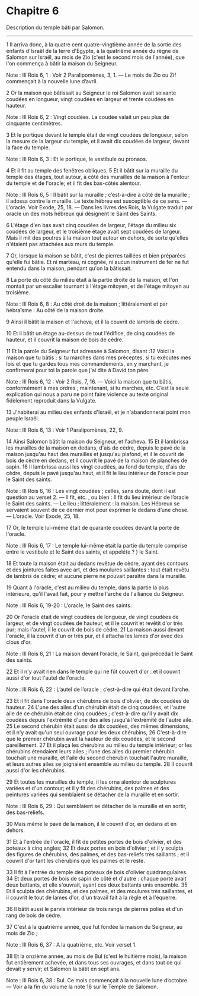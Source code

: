 # Chapitre 6

Description du temple bâti par Salomon.

***

1 Il arriva donc, à la quatre cent quatre-vingtième année de la sortie des enfants d'Israël de la terre d'Egypte, à la quatrième année du règne de Salomon sur Israël, au mois de Zio (c'est le second mois de l'année), que l'on commença à bâtir la maison du Seigneur.

<span class="bible-note">Note : </span> III Rois 6, 1 : Voir 2 Paralipomènes, 3, 1. ― Le mois de Zio ou Zif commençait à la nouvelle lune d’avril.


2 Or la maison que bâtissait au Seigneur le roi Salomon avait soixante coudées en longueur, vingt coudées en largeur et trente coudées en hauteur.

<span class="bible-note">Note : </span> III Rois 6, 2 : Vingt coudées. La coudée valait un peu plus de cinquante centimètres.

3 Et le portique devant le temple était de vingt coudées de longueur, selon la mesure de la largeur du temple, et il avait dix coudées de largeur, devant la face du temple.

<span class="bible-note">Note : </span> III Rois 6, 3 : Et le portique, le vestibule ou pronaos.

4 Et il fit au temple des fenêtres obliques. 5 Et il bâtit sur la muraille du temple des étages, tout autour, à côté des murailles de la maison à l'entour du temple et de l'oracle; et il fit des bas-côtés alentour.

<span class="bible-note">Note : </span> III Rois 6, 5 : Il bâtit sur la muraille ; c’est-à-dire à côté de la muraille ; il adossa contre la muraille. Le texte hébreu est susceptible de ce sens. ― L’oracle. Voir Exode, 25, 18. ― Dans les livres des Rois, la Vulgate traduit par oracle un des mots hébreux qui désignent le Saint des Saints.

6 L'étage d'en bas avait cinq coudées de largeur, l'étage du milieu six coudées de largeur, et le troisième étage avait sept coudées de largeur. Mais il mit des poutres à la maison tout autour en dehors, de sorte qu'elles n'étaient pas attachées aux murs du temple.


7 Or, lorsque la maison se bâtit, c'est de pierres taillées et bien préparées qu'elle fui bâtie. Et ni marteau, ni cognée, ni aucun instrument de fer ne fut entendu dans la maison, pendant qu'on la bâtissait.


8 La porte du côté du milieu était à la partie droite de la maison, et l'on montait par un escalier tournant à l'étage mitoyen, et de l'étage mitoyen au troisième.

<span class="bible-note">Note : </span> III Rois 6, 8 : Au côté droit de la maison ; littéralement et par hébraïsme : Au côté de la maison droite.


9 Ainsi il bâtit la maison et l'acheva, et il la couvrit de lambris de cèdre.


10 Et il bâtit un étage au-dessus de tout l'édifice, de cinq coudées de hauteur, et il couvrit la maison de bois de cèdre.


11 Et la parole du Seigneur fut adressée à Salomon, disant :12 Voici la maison que tu bâtis ; si tu marches dans mes préceptes, si tu exécutes mes lois et que tu gardes tous mes commandements, en y marchant, je confirmerai pour toi la parole que j'ai dite à David ton père.

<span class="bible-note">Note : </span> III Rois 6, 12 : Voir 2 Rois, 7, 16. ― Voici la maison que tu bâtis, conformément à mes ordres ; maintenant, si tu marches, etc. C’est la seule explication qui nous a paru ne point faire violence au texte original fidèlement reproduit dans la Vulgate.

13 J'habiterai au milieu des enfants d'Israël, et je n'abandonnerai point mon peuple Israël.

<span class="bible-note">Note : </span> III Rois 6, 13 : Voir 1 Paralipomènes, 22, 9.


14 Ainsi Salomon bâtit la maison du Seigneur, et l'acheva. 15 Et il lambrissa les murailles de la maison en dedans, d'ais de cèdre, depuis le pavé de la maison jusqu'au haut des murailles et jusqu'au plafond, et il le couvrit de bois de cèdre en dedans, et il couvrit le pavé de la maison de planches de sapin. 16 Il lambrissa aussi les vingt coudées, au fond du temple, d'ais de cèdre, depuis le pavé jusqu'au haut, et il fit le lieu intérieur de l'oracle pour le Saint des saints.

<span class="bible-note">Note : </span> III Rois 6, 16 : Les vingt coudées ; celles, sans doute, dont il est question au verset 2. ― Il fit, etc. , ou bien : Il fit du lieu intérieur de l’oracle le Saint des saints. ― Le lieu ; littéralement : la maison. Les Hébreux se servaient souvent de ce dernier mot pour exprimer le dedans d’une chose. ― L’oracle. Voir Exode, 25, 18.

17 Or, le temple lui-même était de quarante coudées devant la porte de l'oracle.

<span class="bible-note">Note : </span> III Rois 6, 17 : Le temple lui-même était la partie du temple comprise entre le vestibule et le Saint des saints, et appelé(e ? ) le Saint.

18 Et toute la maison était au dedans revêtue de cèdre, ayant des contours et des jointures faites avec art, et des moulures saillantes : tout était revêtu de lambris de cèdre; et aucune pierre ne pouvait paraître dans la muraille.


19 Quant à l'oracle, c'est au milieu du temple, dans la partie la plus intérieure, qu'il l'avait fait, pour y mettre l'arche de l'alliance du Seigneur.

<span class="bible-note">Note : </span> III Rois 6, 19-20 : L’oracle, le Saint des saints.

20 Or l'oracle était de vingt coudées de longueur, de vingt coudées de largeur, et de vingt coudées de hauteur, et il le couvrit et revêtit d'or très pur; mais l'autel, il le couvrit de bois de cèdre. 21 La maison aussi devant l'oracle, il la couvrit d'un or très pur, et il attacha les lames d'or avec des clous d'or.

<span class="bible-note">Note : </span> III Rois 6, 21 : La maison devant l’oracle, le Saint, qui précédait le Saint des saints.

22 Et il n'y avait rien dans le temple qui ne fût couvert d'or : et il couvrit aussi d'or tout l'autel de l'oracle.

<span class="bible-note">Note : </span> III Rois 6, 22 : L’autel de l’oracle ; c’est-à-dire qui était devant l’arche.


23 Et il fit dans l'oracle deux chérubins de bois d'olivier, de dix coudées de hauteur. 24 L'une des ailes d'un chérubin était de cinq coudées, et l'autre aile de ce chérubin était de cinq coudées ; c'est-à-dire qu'il y avait dix coudées depuis l'extrémité d'une des ailes jusqu'à l'extrémité de l'autre aile. 25 Le second chérubin était aussi de dix coudées, des mêmes dimensions, et il n'y avait qu'un seul ouvrage pour les deux chérubins, 26 C'est-à-dire que le premier chérubin avait la hauteur de dix coudées, et le second pareillement. 27 Et il plaça les chérubins au milieu du temple intérieur; or les chérubins étendaient leurs ailes ; l'une des ailes du premier chérubin touchait une muraille, et l'aile du second chérubin touchait l'autre muraille, et leurs autres ailes se joignaient ensemble au milieu du temple. 28 Il couvrit aussi d'or les chérubins.


29 Et toutes les murailles du temple, il les orna alentour de sculptures variées et d'un contour; et il y fit des chérubins, des palmes et des peintures variées qui semblaient se détacher de la muraille et en sortir.

<span class="bible-note">Note : </span> III Rois 6, 29 : Qui semblaient se détacher de la muraille et en sortir, des bas-reliefs.

30 Mais même le pavé de la maison, il le couvrit d'or, en dedans et en dehors.


31 Et à l'entrée de l'oracle, il fit de petites portes de bois d'olivier, et des poteaux à cinq angles; 32 Et deux portes en bois d'olivier ; et il y sculpta des figures de chérubins, des palmes, et des bas-reliefs très saillants ; et il couvrit d'or tant les chérubins que les palmes et le reste.


33 Il fit à l'entrée du temple des poteaux de bois d'olivier quadrangulaires. 34 Et deux portes de bois de sapin de côté et d'autre : chaque porte avait deux battants, et elle s'ouvrait, ayant ces deux battants unis ensemble. 35 Et il sculpta des chérubins, et des palmes, et des moulures très saillantes, et il couvrit le tout de lames d'or, d'un travail fait à la règle et à l'équerre.


36 Il bâtit aussi le parvis intérieur de trois rangs de pierres polies et d'un rang de bois de cèdre.


37 C'est à la quatrième année, que fut fondée la maison du Seigneur, au mois de Zio ;

<span class="bible-note">Note : </span> III Rois 6, 37 : A la quatrième, etc. Voir verset 1.

38 Et la onzième année, au mois de Bul (c'est le huitième mois), la maison fut entièrement achevée, et dans tous ses ouvrages, et dans tout ce qui devait y servir; et Salomon la bâtit en sept ans.

<span class="bible-note">Note : </span> III Rois 6, 38 : Bul. Ce mois commençait à la nouvelle lune d’octobre. ― Voir à la fin du volume la note 16 sur le Temple de Salomon.

